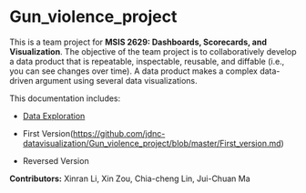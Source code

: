 # Gun_violence_project

This is a team project for **MSIS 2629: Dashboards, Scorecards, and Visualization**. The objective of the team project is to collaboratively develop a data product that is repeatable, inspectable, reusable, and diffable (i.e., you can see changes over time). A data product makes a complex data-driven argument using several data visualizations. 

This documentation includes:

* [Data Exploration](https://github.com/jdnc-datavisualization/Gun_violence_project/blob/master/Visualization_Final_Project_Data_Exploration.ipynb)

* First Version(https://github.com/jdnc-datavisualization/Gun_violence_project/blob/master/First_version.md)

* Reversed Version

**Contributors:**
Xinran Li,
Xin Zou,
Chia-cheng Lin,
Jui-Chuan Ma
